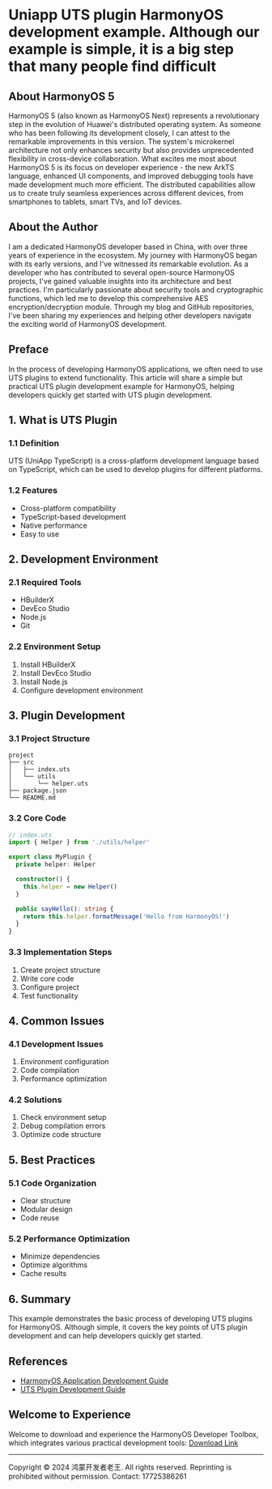 # Uniapp UTS plugin HarmonyOS development example. Although our example is simple, it is a big step that many people find difficult

## About HarmonyOS 5
HarmonyOS 5 (also known as HarmonyOS Next) represents a revolutionary step in the evolution of Huawei's distributed operating system. As someone who has been following its development closely, I can attest to the remarkable improvements in this version. The system's microkernel architecture not only enhances security but also provides unprecedented flexibility in cross-device collaboration. What excites me most about HarmonyOS 5 is its focus on developer experience - the new ArkTS language, enhanced UI components, and improved debugging tools have made development much more efficient. The distributed capabilities allow us to create truly seamless experiences across different devices, from smartphones to tablets, smart TVs, and IoT devices.

## About the Author
I am a dedicated HarmonyOS developer based in China, with over three years of experience in the ecosystem. My journey with HarmonyOS began with its early versions, and I've witnessed its remarkable evolution. As a developer who has contributed to several open-source HarmonyOS projects, I've gained valuable insights into its architecture and best practices. I'm particularly passionate about security tools and cryptographic functions, which led me to develop this comprehensive AES encryption/decryption module. Through my blog and GitHub repositories, I've been sharing my experiences and helping other developers navigate the exciting world of HarmonyOS development.

## Preface
In the process of developing HarmonyOS applications, we often need to use UTS plugins to extend functionality. This article will share a simple but practical UTS plugin development example for HarmonyOS, helping developers quickly get started with UTS plugin development.

## 1. What is UTS Plugin
### 1.1 Definition
UTS (UniApp TypeScript) is a cross-platform development language based on TypeScript, which can be used to develop plugins for different platforms.

### 1.2 Features
- Cross-platform compatibility
- TypeScript-based development
- Native performance
- Easy to use

## 2. Development Environment
### 2.1 Required Tools
- HBuilderX
- DevEco Studio
- Node.js
- Git

### 2.2 Environment Setup
1. Install HBuilderX
2. Install DevEco Studio
3. Install Node.js
4. Configure development environment

## 3. Plugin Development
### 3.1 Project Structure
```
project
├── src
│   ├── index.uts
│   └── utils
│       └── helper.uts
├── package.json
└── README.md
```

### 3.2 Core Code
```typescript
// index.uts
import { Helper } from './utils/helper'

export class MyPlugin {
  private helper: Helper

  constructor() {
    this.helper = new Helper()
  }

  public sayHello(): string {
    return this.helper.formatMessage('Hello from HarmonyOS!')
  }
}
```

### 3.3 Implementation Steps
1. Create project structure
2. Write core code
3. Configure project
4. Test functionality

## 4. Common Issues
### 4.1 Development Issues
1. Environment configuration
2. Code compilation
3. Performance optimization

### 4.2 Solutions
1. Check environment setup
2. Debug compilation errors
3. Optimize code structure

## 5. Best Practices
### 5.1 Code Organization
- Clear structure
- Modular design
- Code reuse

### 5.2 Performance Optimization
- Minimize dependencies
- Optimize algorithms
- Cache results

## 6. Summary
This example demonstrates the basic process of developing UTS plugins for HarmonyOS. Although simple, it covers the key points of UTS plugin development and can help developers quickly get started.

## References
- [HarmonyOS Application Development Guide](https://developer.harmonyos.com/cn/docs/documentation/doc-guides/start-overview-0000001053366607)
- [UTS Plugin Development Guide](https://uniapp.dcloud.net.cn/plugin/uts-plugin.html)

## Welcome to Experience
Welcome to download and experience the HarmonyOS Developer Toolbox, which integrates various practical development tools:
[Download Link](https://developer.harmonyos.com/cn/docs/documentation/doc-guides/start-overview-0000001053366607)

---

Copyright © 2024 鸿蒙开发者老王. All rights reserved.
Reprinting is prohibited without permission.
Contact: 17725386261 